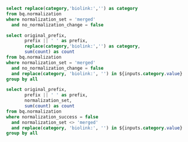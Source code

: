 ```sql merged_normalization_categories
select replace(category,'biolink:','') as category
from bq.normalization
where normalization_set = 'merged'
  and no_normalization_change = false
```

```sql merged_normalization
select original_prefix, 
       prefix || ' ' as prefix, 
       replace(category,'biolink:','') as category, 
       sum(count) as count
from bq.normalization
where normalization_set = 'merged'
  and no_normalization_change = false
  and replace(category, 'biolink:', '') in ${inputs.category.value}
group by all
```

```sql failed_normalization
select original_prefix, 
       prefix || ' ' as prefix,
       normalization_set,      
       sum(count) as count
from bq.normalization
where normalization_success = false
  and normalization_set <> 'merged'
  and replace(category, 'biolink:', '') in ${inputs.category.value}
group by all
```


<Dropdown
  data={merged_normalization_categories}
  name=category
  value=category
  label=category
  title="Filter Node Category"
  multiple=true
  selectAllByDefault=true
  description="Filter normalized node categories"
/>

<SankeyDiagram data={merged_normalization} 
  sourceCol="original_prefix" 
  targetCol="prefix" 
  valueCol="count" 
  title="Normalization Success"
  linkLabels='full'  
  linkColor='gradient' 
  chartAreaHeight={800}
/>

<BarChart 
  data={failed_normalization}
  x=prefix
  y=count
  series=normalization_set
  title="Normalization Failures"
  swapXY=true
/>